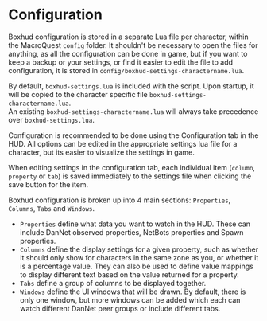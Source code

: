 # Configuration

Boxhud configuration is stored in a separate Lua file per character, within the MacroQuest `config` folder. It shouldn't be necessary to open the files for anything, as all the configuration can be done in game, but if you want to keep a backup or your settings, or find it easier to edit the file to add configuration, it is stored in `config/boxhud-settings-charactername.lua`.  

By default, `boxhud-settings.lua` is included with the script. Upon startup, it will be copied to the character specific file `boxhud-settings-charactername.lua`.  
An existing `boxhud-settings-charactername.lua` will always take precedence over `boxhud-settings.lua`.  

Configuration is recommended to be done using the Configuration tab in the HUD. All options can be edited in the appropriate settings lua file for a character, but its easier to visualize the settings in game.  

When editing settings in the configuration tab, each individual item (`column`, `property` or `tab`) is saved immediately to the settings file when clicking the save button for the item.  

Boxhud configuration is broken up into 4 main sections: `Properties`, `Columns`, `Tabs` and `Windows`.  

- `Properties` define what data you want to watch in the HUD. These can include DanNet observed properties, NetBots properties and Spawn properties.  
- `Columns` define the display settings for a given property, such as whether it should only show for characters in the same zone as you, or whether it is a percentage value. They can also be used to define value mappings to display different text based on the value returned for a property.  
- `Tabs` define a group of columns to be displayed together.  
- `Windows` define the UI windows that will be drawn. By default, there is only one window, but more windows can be added which each can watch different DanNet peer groups or include different tabs.